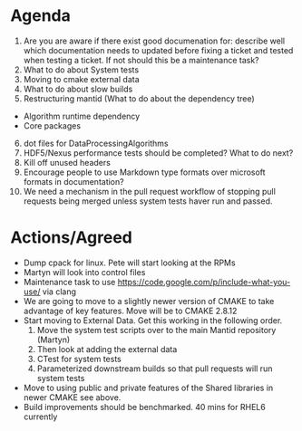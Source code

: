 Agenda
======
1. Are you are aware if there exist good documenation for: describe well which documentation needs to updated before fixing a ticket and tested when testing a ticket. If not should this be a maintenance task?
2. What to do about System tests
3. Moving to cmake external data
4. What to do about slow builds
5. Restructuring mantid (What to do about the dependency tree)
  * Algorithm runtime dependency
  * Core packages
6. dot files for DataProcessingAlgorithms
7. HDF5/Nexus performance tests should be completed? What to do next?
8. Kill off unused headers
9. Encourage people to use Markdown type formats over microsoft formats in documentation?
10. We need a mechanism in the pull request workflow of stopping pull requests being merged unless system tests haver run and passed.

Actions/Agreed
========
* Dump cpack for linux. Pete will start looking at the RPMs
* Martyn will look into control files
* Maintenance task to use https://code.google.com/p/include-what-you-use/ via clang
* We are going to move to a slightly newer version of CMAKE to take advantage of key features. Move will be to CMAKE 2.8.12
* Start moving to External Data. Get this working in the following order. 
  1. Move the system test scripts over to the main Mantid repository (Martyn)
  2. Then look at adding the external data
  3. CTest for system tests
  4. Parameterized downstream builds so that pull requests will run system tests
* Move to using public and private features of the Shared libraries in newer CMAKE see above.
* Build improvements should be benchmarked. 40 mins for RHEL6 currently

